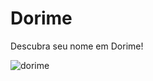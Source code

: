 # Dorime
Descubra seu nome em Dorime!

![dorime](https://user-images.githubusercontent.com/52904595/76268352-a98f5180-624c-11ea-851f-adb74a27f004.jpeg)
